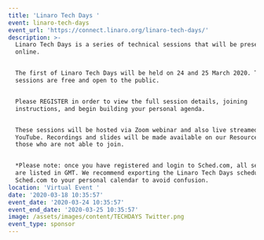 ```yaml
---
title: 'Linaro Tech Days '
event: linaro-tech-days
event_url: 'https://connect.linaro.org/linaro-tech-days/'
description: >-
  Linaro Tech Days is a series of technical sessions that will be presented live
  online.


  The first of Linaro Tech Days will be held on 24 and 25 March 2020. These
  sessions are free and open to the public.


  Please REGISTER in order to view the full session details, joining
  instructions, and begin building your personal agenda.


  These sessions will be hosted via Zoom webinar and also live streamed to
  YouTube. Recordings and slides will be made available on our Resource page for
  those who are not able to join.


  *Please note: once you have registered and login to Sched.com, all sessions
  are listed in GMT. We recommend exporting the Linaro Tech Days schedule from
  Sched.com to your personal calendar to avoid confusion.
location: 'Virtual Event '
date: '2020-03-18 10:35:57'
event_date: '2020-03-24 10:35:57'
event_end_date: '2020-03-25 10:35:57'
image: /assets/images/content/TECHDAYS Twitter.png
event_type: sponsor
---
```


